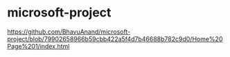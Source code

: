 # microsoft-project
https://github.com/BhavuAnand/microsoft-project/blob/79902658966b59cbb422a5f4d7b46688b782c9d0/Home%20Page%201/index.html
